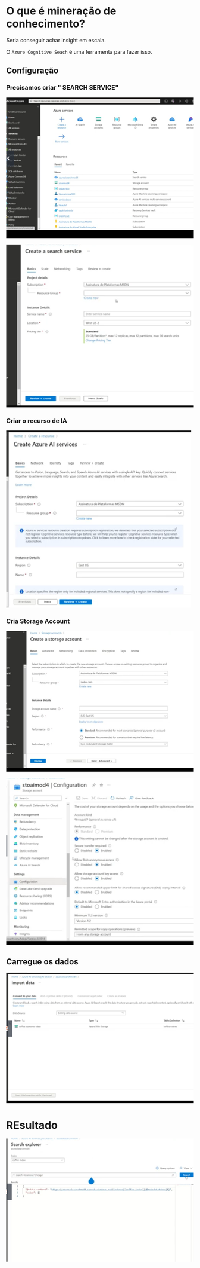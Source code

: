 # O que é mineração de conhecimento?

Seria conseguir achar insight em escala.


O `Azure Cognitive Seach` é uma ferramenta para fazer isso. 


## Configuração 

### Precisamos criar " SEARCH SERVICE"
![alt text](image.png)



![alt text](image-1.png)


### Criar o recurso de IA

![alt text](image-2.png)


### Cria Storage Account 

![alt text](image-3.png)


![alt text](image-4.png)


## Carregue os dados

![alt text](image-5.png)


# REsultado 
![alt text](image-6.png)